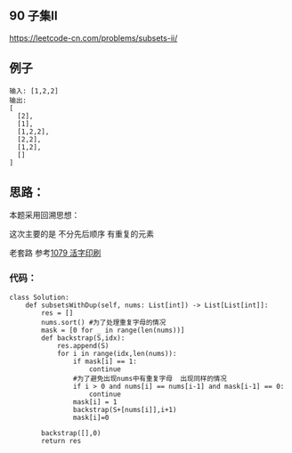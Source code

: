 
##  90  子集II

https://leetcode-cn.com/problems/subsets-ii/


## 例子
```
输入: [1,2,2]
输出:
[
  [2],
  [1],
  [1,2,2],
  [2,2],
  [1,2],
  []
]
```

## 思路：

本题采用回溯思想：

这次主要的是  不分先后顺序   有重复的元素

老套路  参考[1079 活字印刷](./daily/1079_2020-06-20.md)
 
### 代码：

```
class Solution:
    def subsetsWithDup(self, nums: List[int]) -> List[List[int]]:
        res = []
        nums.sort() #为了处理重复字母的情况
        mask = [0 for _ in range(len(nums))]
        def backstrap(S,idx):
            res.append(S)
            for i in range(idx,len(nums)):
                if mask[i] == 1:
                    continue
                #为了避免出现nums中有重复字母  出现同样的情况
                if i > 0 and nums[i] == nums[i-1] and mask[i-1] == 0:
                    continue
                mask[i] = 1
                backstrap(S+[nums[i]],i+1)
                mask[i]=0

        backstrap([],0)
        return res

```
 